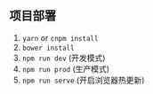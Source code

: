 项目部署
---

1. `yarn` or `cnpm install`
2. `bower install`
3. `npm run dev`    (开发模式)
4. `npm run prod`   (生产模式)
5. `npm run serve`  (开启浏览器热更新)